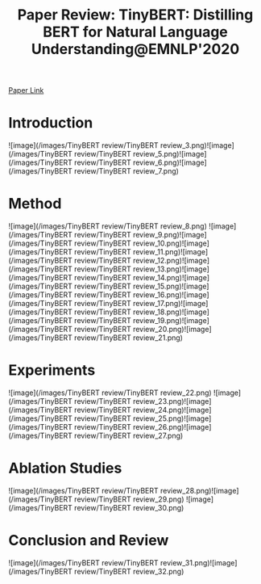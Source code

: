 ﻿---
layout: post
title: "8. Paper Review: TinyBERT: Distilling BERT for Natural Language Understanding@EMNLP'2020"
# date: 2016-06-19 10:00:00 +0900
categories: review
# tags: [LSTM, Anomaly Detection, ICML, Deep Learning]
---
[Paper Link](https://aclanthology.org/2020.findings-emnlp.372.pdf)

# Introduction
![image](/images/TinyBERT review/TinyBERT review_3.png)![image](/images/TinyBERT review/TinyBERT review_5.png)![image](/images/TinyBERT review/TinyBERT review_6.png)![image](/images/TinyBERT review/TinyBERT review_7.png)

# Method
![image](/images/TinyBERT review/TinyBERT review_8.png)
![image](/images/TinyBERT review/TinyBERT review_9.png)![image](/images/TinyBERT review/TinyBERT review_10.png)![image](/images/TinyBERT review/TinyBERT review_11.png)![image](/images/TinyBERT review/TinyBERT review_12.png)![image](/images/TinyBERT review/TinyBERT review_13.png)![image](/images/TinyBERT review/TinyBERT review_14.png)![image](/images/TinyBERT review/TinyBERT review_15.png)![image](/images/TinyBERT review/TinyBERT review_16.png)![image](/images/TinyBERT review/TinyBERT review_17.png)![image](/images/TinyBERT review/TinyBERT review_18.png)![image](/images/TinyBERT review/TinyBERT review_19.png)![image](/images/TinyBERT review/TinyBERT review_20.png)![image](/images/TinyBERT review/TinyBERT review_21.png)

# Experiments
![image](/images/TinyBERT review/TinyBERT review_22.png)
![image](/images/TinyBERT review/TinyBERT review_23.png)![image](/images/TinyBERT review/TinyBERT review_24.png)![image](/images/TinyBERT review/TinyBERT review_25.png)![image](/images/TinyBERT review/TinyBERT review_26.png)![image](/images/TinyBERT review/TinyBERT review_27.png)

# Ablation Studies
![image](/images/TinyBERT review/TinyBERT review_28.png)![image](/images/TinyBERT review/TinyBERT review_29.png)
![image](/images/TinyBERT review/TinyBERT review_30.png)

# Conclusion and Review
![image](/images/TinyBERT review/TinyBERT review_31.png)![image](/images/TinyBERT review/TinyBERT review_32.png)

